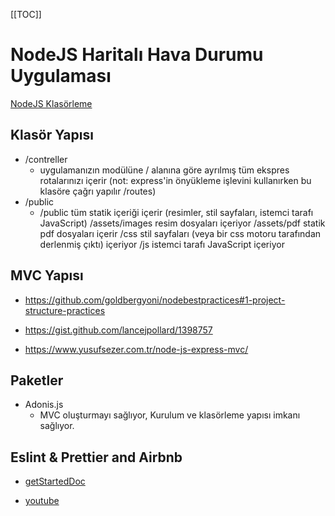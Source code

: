  [[TOC]]


# NodeJS Haritalı Hava Durumu Uygulaması

[NodeJS Klasörleme](https://qastack.info.tr/programming/5178334/folder-structure-for-a-node-js-project)

## Klasör Yapısı

- /contreller
    - uygulamanızın modülüne / alanına göre ayrılmış tüm ekspres rotalarınızı içerir (not: express'in önyükleme işlevini kullanırken bu klasöre çağrı yapılır /routes)
- /public
    - /public tüm statik içeriği içerir (resimler, stil sayfaları, istemci tarafı JavaScript)
/assets/images resim dosyaları içeriyor
/assets/pdf statik pdf dosyaları içerir
/css stil sayfaları (veya bir css motoru tarafından derlenmiş çıktı) içeriyor
/js istemci tarafı JavaScript içeriyor

## MVC Yapısı

- https://github.com/goldbergyoni/nodebestpractices#1-project-structure-practices

- https://gist.github.com/lancejpollard/1398757

- https://www.yusufsezer.com.tr/node-js-express-mvc/

## Paketler

- Adonis.js
    - MVC oluşturmayı sağlıyor, Kurulum ve klasörleme yapısı imkanı sağlıyor.

## Eslint & Prettier and Airbnb

- [getStartedDoc](https://gist.github.com/bradtraversy/aab26d1e8983d9f8d79be1a9ca894ab4)

- [youtube](https://www.youtube.com/watch?v=SydnKbGc7W8&t=357s)



